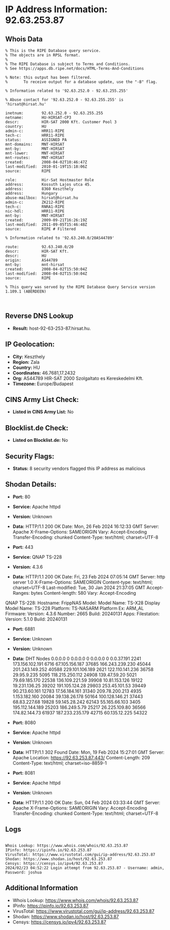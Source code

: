 # IP Address Information: 92.63.253.87

## Whois Data
```
% This is the RIPE Database query service.
% The objects are in RPSL format.
%
% The RIPE Database is subject to Terms and Conditions.
% See https://apps.db.ripe.net/docs/HTML-Terms-And-Conditions

% Note: this output has been filtered.
%       To receive output for a database update, use the "-B" flag.

% Information related to '92.63.252.0 - 92.63.255.255'

% Abuse contact for '92.63.252.0 - 92.63.255.255' is 'hirsat@hirsat.hu'

inetnum:        92.63.252.0 - 92.63.255.255
netname:        HU-HIRSAT-CP3
descr:          HIR-SAT 2000 Kft. Customer Pool 3
country:        HU
admin-c:        HRR11-RIPE
tech-c:         HRR11-RIPE
status:         ASSIGNED PA
mnt-domains:    MNT-HIRSAT
mnt-by:         MNT-HIRSAT
mnt-lower:      MNT-HIRSAT
mnt-routes:     MNT-HIRSAT
created:        2008-04-02T10:46:47Z
last-modified:  2010-01-19T15:18:06Z
source:         RIPE

role:           Hir-Sat Hostmaster Role
address:        Kossuth Lajos utca 45.
address:        8360 Keszthely
address:        Hungary
abuse-mailbox:  hirsat@hirsat.hu
admin-c:        ZK212-RIPE
tech-c:         RNRA1-RIPE
nic-hdl:        HRR11-RIPE
mnt-by:         MNT-HIRSAT
created:        2009-09-21T16:26:19Z
last-modified:  2011-09-05T15:46:48Z
source:         RIPE # Filtered

% Information related to '92.63.240.0/20AS44789'

route:          92.63.240.0/20
descr:          HIR-SAT Kft.
descr:          HU
origin:         AS44789
mnt-by:         mnt-hirsat
created:        2008-04-02T15:50:04Z
last-modified:  2008-04-02T15:50:04Z
source:         RIPE

% This query was served by the RIPE Database Query Service version 1.109.1 (ABERDEEN)



```
## Reverse DNS Lookup
- **Result:** host-92-63-253-87.hirsat.hu.

## IP Geolocation:
- **City:** Keszthely
- **Region:** Zala
- **Country:** HU
- **Coordinates:** 46.7681,17.2432
- **Org:** AS44789 HIR-SAT 2000 Szolgaltato es Kereskedelmi Kft.
- **Timezone:** Europe/Budapest

## CINS Army List Check:
- **Listed in CINS Army List:** 
No

## Blocklist.de Check:
- **Listed on Blocklist.de:** 
No

## Security Flags:
- **Status:** 8 security vendors flagged this IP address as malicious

## Shodan Details:
- **Port:** 80
- **Service:** Apache httpd
- **Version:** Unknown
- **Data:** HTTP/1.1 200 OK
Date: Mon, 26 Feb 2024 16:12:33 GMT
Server: Apache
X-Frame-Options: SAMEORIGIN
Vary: Accept-Encoding
Transfer-Encoding: chunked
Content-Type: text/html; charset=UTF-8



- **Port:** 443
- **Service:** QNAP TS-228
- **Version:** 4.3.6
- **Data:** HTTP/1.1 200 OK
Date: Fri, 23 Feb 2024 07:05:14 GMT
Server: http server 1.0
X-Frame-Options: SAMEORIGIN
Content-type: text/html; charset=UTF-8
Last-modified: Tue, 30 Jan 2024 21:37:05 GMT
Accept-Ranges: bytes
Content-length: 580
Vary: Accept-Encoding


QNAP TS-228:
  Hostname: FrippNAS
  Model:
    Model Name: TS-X28
    Display Model Name: TS-228
    Platform: TS-NASARM
    Platform Ex: ARM_AL
  Firmware:
    Version: 4.3.6
    Number: 2665
    Build: 20240131
  Apps:
    Filestation:
      Version: 5.1.0
      Build: 20240131


- **Port:** 6881
- **Service:** Unknown
- **Version:** Unknown
- **Data:** DHT Nodes
0.0.0.0	0
0.0.0.0	0
0.0.0.0	0
0.0.37.191	2241
173.156.102.191	6716
67.105.156.187	37685
166.243.239.230	45044
201.243.149.252	40588
229.101.106.189	2621
122.110.141.236	36758
29.95.9.235	5095
118.215.250.112	24908
139.47.59.20	5021
79.69.185.170	22538
136.109.221.59	39908
10.81.153.126	19122
19.231.136.25	39202
191.105.124.28	29803
253.45.101.53	39449
90.213.60.161	12783
17.56.184.161	31340
209.78.200.213	4935
1.153.182.160	20084
39.138.26.178	50164
100.128.146.21	37443
68.83.227.68	19828
59.145.28.242	62143
55.165.66.103	3405
195.112.144.189	25203
186.249.5.79	25217
26.225.109.80	36566
174.82.144.73	61937
187.233.235.179	42715
60.135.12.225	54322


- **Port:** 8080
- **Service:** Apache httpd
- **Version:** Unknown
- **Data:** HTTP/1.1 302 Found
Date: Mon, 19 Feb 2024 15:27:01 GMT
Server: Apache
Location: https://92.63.253.87:443/
Content-Length: 209
Content-Type: text/html; charset=iso-8859-1



- **Port:** 8081
- **Service:** Apache httpd
- **Version:** Unknown
- **Data:** HTTP/1.1 200 OK
Date: Sun, 04 Feb 2024 03:33:44 GMT
Server: Apache
X-Frame-Options: SAMEORIGIN
Vary: Accept-Encoding
Transfer-Encoding: chunked
Content-Type: text/html; charset=UTF-8



## Logs
```

Whois Lookup: https://www.whois.com/whois/92.63.253.87
IPinfo: https://ipinfo.io/92.63.253.87
VirusTotal: https://www.virustotal.com/gui/ip-address/92.63.253.87
Shodan: https://www.shodan.io/host/92.63.253.87
Censys: https://censys.io/ipv4/92.63.253.87
2024/02/23 04:52:22 Login attempt from 92.63.253.87 - Username: admin, Password: joshua

```
## Additional Information
- Whois Lookup: https://www.whois.com/whois/92.63.253.87
- IPinfo: https://ipinfo.io/92.63.253.87
- VirusTotal: https://www.virustotal.com/gui/ip-address/92.63.253.87
- Shodan: https://www.shodan.io/host/92.63.253.87
- Censys: https://censys.io/ipv4/92.63.253.87

